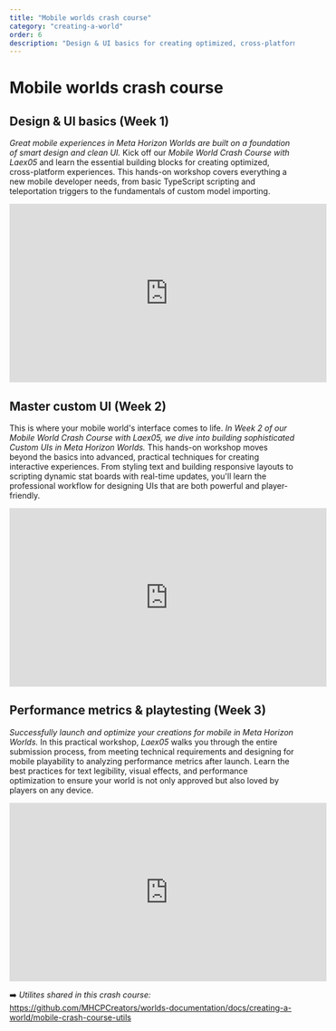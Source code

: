 ```yaml
---
title: "Mobile worlds crash course"
category: "creating-a-world"
order: 6
description: "Design & UI basics for creating optimized, cross-platform mobile experiences"
---
```


# Mobile worlds crash course
## Design & UI basics (Week 1)

*Great mobile experiences in Meta Horizon Worlds are built on a foundation of smart design and clean UI.* Kick off our *Mobile World Crash Course with Laex05* and learn the essential building blocks for creating optimized, cross-platform experiences. This hands-on workshop covers everything a new mobile developer needs, from basic TypeScript scripting and teleportation triggers to the fundamentals of custom model importing.

<iframe width="560" height="315" src="https://www.youtube.com/embed/B2cv3fZIg3o?si=UlL4kRypB16rG05A" title="YouTube video player" frameborder="0" allow="accelerometer; autoplay; clipboard-write; encrypted-media; gyroscope; picture-in-picture; web-share" referrerpolicy="strict-origin-when-cross-origin" allowfullscreen></iframe>

## Master custom UI (Week 2)

This is where your mobile world's interface comes to life. *In Week 2 of our Mobile World Crash Course with Laex05,  we dive into building sophisticated Custom UIs in Meta Horizon Worlds.* This hands-on workshop moves beyond the basics into advanced, practical techniques for creating interactive experiences. From styling text and building responsive layouts to scripting dynamic stat boards with real-time updates, you'll learn the professional workflow for designing UIs that are both powerful and player-friendly.

<iframe width="560" height="315" src="https://www.youtube.com/embed/FnbmfGmgoMk?si=uQR-b-Y7lTTY3Fl7" title="YouTube video player" frameborder="0" allow="accelerometer; autoplay; clipboard-write; encrypted-media; gyroscope; picture-in-picture; web-share" referrerpolicy="strict-origin-when-cross-origin" allowfullscreen></iframe>

## Performance metrics & playtesting (Week 3)

*Successfully launch and optimize your creations for mobile in Meta Horizon Worlds.* In this practical workshop, *Laex05* walks you through the entire submission process, from meeting technical requirements and designing for mobile playability to analyzing performance metrics after launch. Learn the best practices for text legibility, visual effects, and performance optimization to ensure your world is not only approved but also loved by players on any device.

<iframe width="560" height="315" src="https://www.youtube.com/embed/yZPCk7Dg-xk?si=AzkfibTGbHl7h0Rn" title="YouTube video player" frameborder="0" allow="accelerometer; autoplay; clipboard-write; encrypted-media; gyroscope; picture-in-picture; web-share" referrerpolicy="strict-origin-when-cross-origin" allowfullscreen></iframe>

➡️ *Utilites shared in this crash course:* https://github.com/MHCPCreators/worlds-documentation/docs/creating-a-world/mobile-crash-course-utils